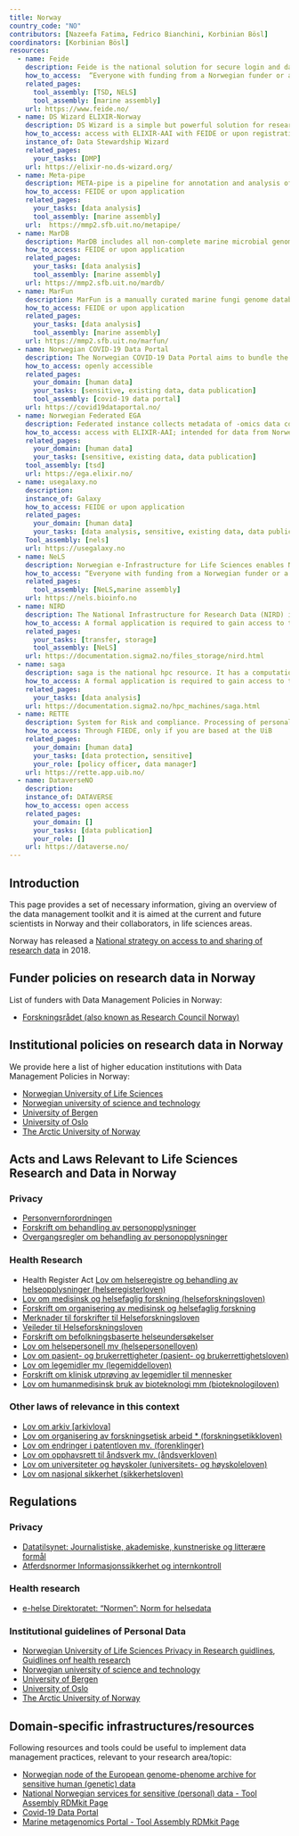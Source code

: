 ```yaml
---
title: Norway
country_code: "NO"
contributors: [Nazeefa Fatima, Fedrico Bianchini, Korbinian Bösl]
coordinators: [Korbinian Bösl]
resources:
  - name: Feide
    description: Feide is the national solution for secure login and data exchange in education and research. Feide can be linked with ELIXIR-AAI through eduGAIN.
    how_to_access:  “Everyone with funding from a Norwegian funder or a project at one of universities can get access.”
    related_pages:
      tool_assembly: [TSD, NELS]
      tool_assembly: [marine assembly]
    url: https://www.feide.no/
  - name: DS Wizard ELIXIR-Norway
    description: DS Wizard is a simple but powerful solution for researchers to help them understand what is needed for a good, FAIR-oriented Data Stewardship, and to help them build their own Data Management Plans. The template we provide in this instance provides additional guidance on resources, laws and regulations in Norway.
    how_to_access: access with ELIXIR-AAI with FEIDE or upon registration
    instance_of: Data Stewardship Wizard
    related_pages:
      your_tasks: [DMP]
    url: https://elixir-no.ds-wizard.org/ 
  - name: Meta-pipe
    description: META-pipe is a pipeline for annotation and analysis of marine metagenomics samples, which provides insight into phylogenetic diversity, metabolic and functional potential of environmental communities.
    how_to_access: FEIDE or upon application
    related_pages:
      your_tasks: [data analysis]
      tool_assembly: [marine assembly]
    url:  https://mmp2.sfb.uit.no/metapipe/
  - name: MarDB
    description: MarDB includes all non-complete marine microbial genomes regardless of level of completeness. Each entry contains 120 metadata fields including information about sampling environment or host, organism and taxonomy, phenotype, pathogenicity, assembly and annotation.
    how_to_access: FEIDE or upon application
    related_pages:
      your_tasks: [data analysis]
      tool_assembly: [marine assembly]
    url: https://mmp2.sfb.uit.no/mardb/
  - name: MarFun
    description: MarFun is a manually curated marine fungi genome database.
    how_to_access: FEIDE or upon application
    related_pages:
      your_tasks: [data analysis]
      tool_assembly: [marine assembly]
    url: https://mmp2.sfb.uit.no/marfun/
  - name: Norwegian COVID-19 Data Portal
    description: The Norwegian COVID-19 Data Portal aims to bundle the Norwegian research efforts and offers guidelines, tools, databases and services to support Norwegian COVID-19 researchers.
    how_to_access: openly accessible 
    related_pages:
      your_domain: [human data]
      your_tasks: [sensitive, existing data, data publication]
      tool_assembly: [covid-19 data portal]
    url: https://covid19dataportal.no/
  - name: Norwegian Federated EGA
    description: Federated instance collects metadata of -omics data collections stored in national or regional archives and makes them available for search through the main EGA portal. With this solution, sensitive data will not physically leave the country, but will reside on TSD.
    how_to_access: access with ELIXIR-AAI; intended for data from Norwegian institutions
    related_pages:
      your_domain: [human data]
      your_tasks: [sensitive, existing data, data publication]
    tool_assembly: [tsd]
    url: https://ega.elixir.no/
  - name: usegalaxy.no
    description: 
    instance_of: Galaxy
    how_to_access: FEIDE or upon application
    related_pages:
      your_domain: [human data]
      your_tasks: [data analysis, sensitive, existing data, data publication]
    Tool_assembly: [nels]
    url: https://usegalaxy.no
  - name: NeLS
    description: Norwegian e-Infrastructure for Life Sciences enables Norwegian life scientists and their international collaborators to store, share, archive, and analyse their omics-scale data
    how_to_access: “Everyone with funding from a Norwegian funder or a project at one of the health regions or universities can get access through FEIDE or upon application for collaborators.”
    related_pages:
      tool_assembly: [NeLS,marine assembly]
    url: https://nels.bioinfo.no
  - name: NIRD
    description: The National Infrastructure for Research Data (NIRD) infrastructure offers storage services, archiving services, and processing capacity for computing on the stored data. It offers services and capacities to any scientific discipline that requires access to advanced, large-scale, or high-end resources for storing, processing, publishing research data or searching digital databases and collections. This service is owned and operated by [UNINETT Sigma2](https://www.sigma2.no). 
    how_to_access: A formal application is required to gain access to the storage services . The process is explained at the [How to apply for a user account](https://www.sigma2.no/how-apply-user-account) page.
    related_pages:
      your_tasks: [transfer, storage]
      tool_assembly: [NeLS]
    url: https://documentation.sigma2.no/files_storage/nird.html
  - name: saga
    description: saga is the national hpc resource. It has a computational capacity of approximately 140 million CPU hours a year and a life expectancy of four year, until 2023. The Norwegian academic high-performance computing and storage infrastructure is maintained by [Sigma2 NRIS](https://sigma2.no/nris), which is a joint collaboration between UiO, UiB, NTNU, UiT, and [UNINETT Sigma2](https://www.sigma2.no/).
    how_to_access: A formal application is required to gain access to the storage services . The process is explained at the [How to apply for a user account](https://www.sigma2.no/how-apply-user-account) page.
    related_pages:
      your_tasks: [data analysis]
    url: https://documentation.sigma2.no/hpc_machines/saga.html
  - name: RETTE
    description: System for Risk and compliance. Processing of personal data in research and student projects at UiB.
    how_to_access: Through FIEDE, only if you are based at the UiB
    related_pages:
      your_domain: [human data]
      your_tasks: [data protection, sensitive]
      your_role: [policy officer, data manager]
    url: https://rette.app.uib.no/
  - name: DataverseNO
    description: 
    instance_of: DATAVERSE
    how_to_access: open access
    related_pages:
      your_domain: []
      your_tasks: [data publication]
      your_role: []
    url: https://dataverse.no/
---
```


<!---Following information for the page text. All fields are optional--->
<!---If the information is already in another resource, please include the link instead of duplicating information--->
<!---Please focus on resources that are relevant for the whole country for life sciences--->

## Introduction

This page provides a set of necessary information, giving an overview of the data management toolkit and it is aimed at the current and future scientists in Norway and their collaborators, in life sciences areas.

<!---General RDM considerations for your country, how to deal with RDM on a national level--->
Norway has released a 
[National strategy on access to and sharing of research data](https://www.regjeringen.no/en/dokumenter/national-strategy-on-access-to-and-sharing-of-research-data/id2582412/?ch=1) in 2018.


##  Funder policies on research data in Norway

List of funders with Data Management Policies in Norway:

* [Forskningsrådet (also known as Research Council Norway)](https://www.forskningsradet.no/contentassets/e4cd6d2c23cf49d4989bb10c5eea087a/the-research-council-of-norways-policy-for-open-access-to-research-data.pdf) 

##  Institutional policies on research data in Norway

We provide here a list of higher education institutions with Data Management Policies in Norway:

* [Norwegian University of Life Sciences](https://www.nmbu.no/download/file/fid/31742)
* [Norwegian university of science and technology](https://www.ntnu.edu/policy-for-open-science)
* [University of Bergen](https://www.uib.no/en/ub/111372/research-data)
* [University of Oslo](https://www.uio.no/english/for-employees/support/research/research-data-management/policies-and-guidelines/index.html)
* [The Arctic University of Norway](https://en.uit.no/regelverk/sentraleregler#innhold_740835)

## Acts and Laws Relevant to Life Sciences Research and Data in Norway
### Privacy
* [Personvernforordningen](https://lovdata.no/dokument/RFA/lov/2000-04-14-31)
* [Forskrift om behandling av personopplysninger](https://lovdata.no/dokument/SF/forskrift/2018-06-15-876)
* [Overgangsregler om behandling av personopplysninger](https://lovdata.no/dokument/SF/forskrift/2018-06-15-877)

### Health Research
* Health Register Act [Lov om helseregistre og behandling av helseopplysninger (helseregisterloven)](https://lovdata.no/dokument/NL/lov/2014-06-20-43)
* [Lov om medisinsk og helsefaglig forskning (helseforskningsloven)](https://lovdata.no/dokument/LTI/lov/2008-06-20-44)
* [Forskrift om organisering av medisinsk og helsefaglig forskning](http://www.lovdata.no/for/sf/ho/ho-20090701-0955.html)
* [Merknader til forskrifter til  Helseforskningsloven](http://www.regjeringen.no/nb/dep/hod/dok/lover_regler/forskrifter/2009/helseforskningsloven.html?id=570542)
* [Veileder til Helseforskningsloven](http://www.regjeringen.no/nb/dep/hod/dok/veiledninger_og_brosjyrer/2010/Veileder-til-lov-20-juni-2008-nr-44-om-medisinsk-og-helsefaglig-forskning-helseforskningsloven.html?id=599512)
* [Forskrift om befolkningsbaserte helseundersøkelser](https://lovdata.no/dokument/SF/forskrift/2018-04-27-645)
* [Lov om helsepersonell mv (helsepersonelloven)](http://www.lovdata.no/all/nl-19990702-064.html)
* [Lov om pasient- og brukerrettigheter (pasient- og brukerrettighetsloven)](http://www.lovdata.no/all/nl-19990702-063.html)
* [Lov om legemidler mv (legemiddelloven)](http://www.lovdata.no/all/nl-19921204-132.html)
* [Forskrift om klinisk utprøving av legemidler til mennesker](http://www.lovdata.no/for/sf/ho/ho-20091030-1321.html)
* [Lov om humanmedisinsk bruk av bioteknologi mm (bioteknologiloven)](https://lovdata.no/dokument/NL/lov/2003-12-05-100)
### Other laws of relevance in this context
* [Lov om arkiv [arkivlova]](https://lovdata.no/dokument/NL/lov/1992-12-04-126)
* [Lov om organisering av forskningsetisk arbeid * (forskningsetikkloven)](https://lovdata.no/dokument/NL/lov/2017-04-28-23)
* [Lov om endringer i patentloven mv. (forenklinger)](https://lovdata.no/dokument/NL/lov/2017-04-28-23)
* [Lov om opphavsrett til åndsverk mv. (åndsverkloven)](https://lovdata.no/dokument/NL/lov/2018-06-15-40)
* [Lov om universiteter og høyskoler (universitets- og høyskoleloven)](https://lovdata.no/dokument/NL/lov/2005-04-01-15)
* [Lov om nasjonal sikkerhet (sikkerhetsloven)](https://lovdata.no/dokument/NL/lov/2018-06-01-24)

## Regulations
### Privacy
* [Datatilsynet: Journalistiske, akademiske, kunstneriske og litterære formål](https://www.datatilsynet.no/regelverk-og-verktoy/lover-og-regler/personvern-vs.-ytringsfrihet/)
* [Atferdsnormer Informasjonssikkerhet og internkontroll](https://www.datatilsynet.no/regelverk-og-verktoy/atferdsnorm/)
### Health research
* [e-helse Direktoratet: “Normen”: Norm for helsedata](https://ehelse.no/normen)

### Institutional guidelines of Personal Data

* [Norwegian University of Life Sciences Privacy in Research guidlines](https://innsida.ntnu.no/wiki/-/wiki/English/Collection+of+personal+data+for+research+projects), [Guidlines onf health research](https://innsida.ntnu.no/helseforskning)
* [Norwegian university of science and technology](https://www.nmbu.no/en/research/for_researchers/researchdata/node/34780)
* [University of Bergen](https://www.uib.no/en/ub/111372/research-data)
* [University of Oslo](https://www.uio.no/english/for-employees/support/privacy-dataprotection/personal-data-in-research.html)
* [The Arctic University of Norway](https://uit.no/Content/755221/cache=1637158889000/Retningslinjer+for+behandling+av+personopplysningar+i+forskings-+og+studentprosjekt+ved+UiT+%28oppdatert+300921%29.pdf)

## Domain-specific infrastructures/resources
Following resources and tools could be useful to implement data management practices, relevant to your research area/topic:

* [Norwegian node of the European genome-phenome archive for sensitive human (genetic) data](https://ega.elixir.no/)
* [National Norwegian services for sensitive (personal) data - Tool Assembly RDMkit Page](https://rdmkit.elixir-europe.org/tsd_assembly.html)
* [Covid-19 Data Portal](https://bedroesb.github.io/rdmkit/covid19_data_portal.html)
* [Marine metagenomics Portal - Tool Assembly RDMkit Page](https://rdmkit.elixir-europe.org/marine_metagenomics_assembly.html)

